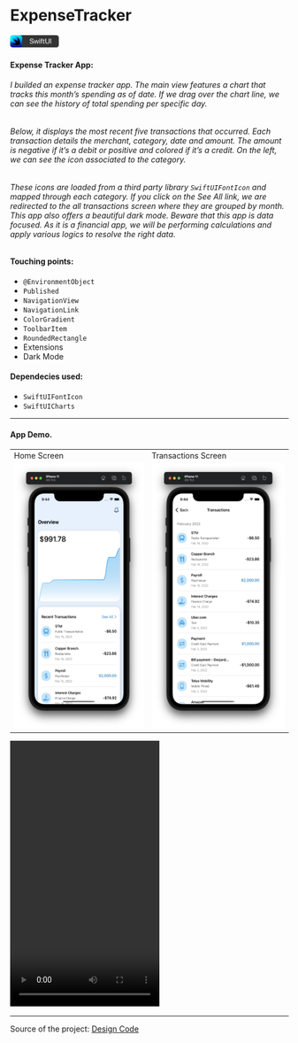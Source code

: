 # ExpenseTracker

<img src="./Assets/swiftui-badge.png" width="88px" />

#### Expense Tracker App:

###### I builded an expense tracker app. The main view features a chart that tracks this month’s spending as of date. If we drag over the chart line, we can see the history of total spending per specific day. 

###### Below, it displays the most recent five transactions that occurred. Each transaction details the merchant, category, date and amount. The amount is negative if it’s a debit or positive and colored if it’s a credit. On the left, we can see the icon associated to the category. 

###### These icons are loaded from a third party library `SwiftUIFontIcon` and mapped through each category. If you click on the See All link, we are redirected to the all transactions screen where they are grouped by month. This app also offers a beautiful dark mode. Beware that this app is data focused. As it is a financial app, we will be performing calculations and apply various logics to resolve the right data.

#### Touching points:
- `@EnvironmentObject`
- `Published`
- `NavigationView`
- `NavigationLink`
- `ColorGradient`
- `ToolbarItem`
- `RoundedRectangle`
- Extensions
- Dark Mode

#### Dependecies used:
- `SwiftUIFontIcon`
- `SwiftUICharts`

---

#### App Demo.
<table>
  <tr>
    <td>Home Screen</td>
	<td>Transactions Screen</td>
  </tr>
  <tr>
    <td><img src="Assets/HomeScreen.png" width=270 height=480></td>
    <td><img src="Assets/TransactionsScreen.png" width=270 height=480></td>
  </tr>
</table>
<video width="270" height="480" controls>
	<source src="Assets/Video/DemoVideo.mp4" type="video/mp4">
	<source src="Assets/Video/DemoVideo.mov" type="video/mov">
	Your browser does not support the video tag.
</video>
		
---

Source of the project: [Design Code](https://www.youtube.com/watch?v=Bu6fAlltatA)
